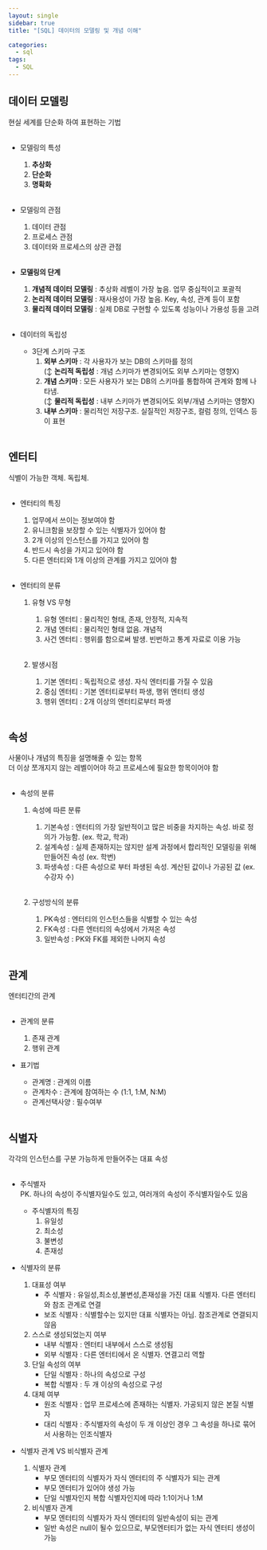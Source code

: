 ```yaml
---
layout: single
sidebar: true
title: "[SQL] 데이터의 모델링 및 개념 이해"

categories:
  - sql
tags:
  - SQL
---
```


## 데이터 모델링<br>
현실 세계를 단순화 하여 표현하는 기법<br><br>

- 모델링의 특성<br>
	1. **추상화**<br>
	2. **단순화**<br>
	3. **명확화**<br><br>
	
- 모델링의 관점<br>
	1. 데이터 관점<br>
	2. 프로세스 관점<br>
	3. 데이터와 프로세스의 상관 관점<br><br>
	
- **모델링의 단계**
	1. **개념적 데이터 모델링** : 추상화 레벨이 가장 높음. 업무 중심적이고 포괄적<br>
	2. **논리적 데이터 모델링** : 재사용성이 가장 높음. Key, 속성, 관계 등이 포함<br>
	3. **물리적 데이터 모델링**  : 실제 DB로 구현할 수 있도록 성능이나 가용성 등을 고려<br><br>
	
- 데이터의 독립성<br>
	- 3단계 스키마 구조<br>
		1. **외부 스키마** : 각 사용자가 보는 DB의 스키마를 정의<br>
		(↕ **논리적 독립성** : 개념 스키마가 변경되어도 외부 스키마는 영향X)<br>
		2. **개념 스키마** : 모든 사용자가 보는 DB의 스키마를 통합하여 관계와 함께 나타냄. <br>
		(↕ **물리적 독립성** : 내부 스키마가 변경되어도 외부/개념 스키마는 영향X)<br>
		4. **내부 스키마** : 물리적인 저장구조. 실질적인 저장구조, 컬럼 정의, 인덱스 등이 표현<br><br>

## 엔터티<br>
식별이 가능한 객체. 독립체.<br><br>

- 엔터티의 특징<br>
	1. 업무에서 쓰이는 정보여야 함<br>
	2. 유니크함을 보장할 수 있는 식별자가 있어야 함<br>
	3. 2개 이상의 인스턴스를 가지고 있어야 함<br>
	4. 반드시 속성을 가지고 있어야 함<br>
	5. 다른 엔터티와 1개 이상의 관계를 가지고 있어야 함<br><br>

- 엔터티의 분류<br>
	1. 유형 VS 무형<br>
		1) 유형 엔터티 : 물리적인 형태, 존재, 안정적, 지속적<br>
		2) 개념 엔터티 : 물리적인 형태 없음. 개념적<br>
		3) 사건 엔터티 : 행위를 함으로써 발생. 빈번하고 통계 자료로 이용 가능<br><br>
	
	2. 발생시점<br>
		1) 기본 엔터티 : 독립적으로 생성. 자식 엔터티를 가질 수 있음<br>
		2) 중심 엔터티 : 기본 엔터티로부터 파생, 행위 엔터티 생성<br>
		3) 행위 엔터티 : 2개 이상의 엔터티로부터 파생<br><br>

## 속성<br>
사물이나 개념의 특징을 설명해줄 수 있는 항목<br>
더 이상 쪼개지지 않는 레벨이어야 하고 프로세스에 필요한 항목이어야 함<br><br>

- 속성의 분류<br>
	1. 속성에 따른 분류<br>
		1) 기본속성 : 엔터티의 가장 일반적이고 많은 비중을 차지하는 속성. 바로 정의가 가능함. (ex. 학교, 학과)<br>
		2) 설계속성 : 실제 존재하지는 않지만 설계 과정에서 합리적인 모델링을 위해 만들어진 속성 (ex. 학번)<br>
		3) 파생속성  : 다른 속성으로 부터 파생된 속성. 계산된 값이나 가공된 값 (ex. 수강자 수)<br><br>

	2. 구성방식의 분류<br>
		1) PK속성 : 엔터티의 인스턴스들을 식별할 수 있는 속성<br>
		2) FK속성 : 다른 엔터티의 속성에서 가져온 속성<br>
		3) 일반속성 : PK와 FK를 제외한 나머지 속성<br><br>

## 관계 <br>
엔터티간의 관계<br><br>

- 관계의 분류<br>
	1. 존재 관계<br>
	2. 행위 관계<br>

- 표기법<br>
	- 관계명 : 관계의 이름<br>
	- 관계차수 : 관계에 참여하는 수 (1:1, 1:M, N:M)<br>
	- 관계선택사양 : 필수여부<br><br>

## 식별자<br>
각각의 인스턴스를 구분 가능하게 만들어주는 대표 속성<br><br>

- 주식별자 <br>
	PK. 하나의 속성이 주식별자일수도 있고, 여러개의 속성이 주식별자일수도 있음<br>
	- 주식별자의 특징<br>
		1) 유일성<br>
		2) 최소성<br>
		3) 불변성<br>
		4) 존재성<br>

- 식별자의 분류<br>
	1. 대표성 여부<br>
		- 주 식별자 : 유일성,최소성,불변성,존재성을 가진 대표 식별자. 다른 엔터티와 참조 관계로 연결<br>
		- 보조 식별자 : 식별할수는 있지만 대표 식별자는 아님. 참조관계로 연결되지 않음<br>
	2. 스스로 생성되었는지 여부<br>
		- 내부 식별자 : 엔터티 내부에서 스스로 생성됨<br>
		- 외부 식별자 : 다른 엔터티에서 온 식별자. 연결고리 역할<br>
	3. 단일 속성의 여부<br>
		- 단일 식별자 : 하나의 속성으로 구성<br>
		- 복합 식별자 : 두 개 이상의 속성으로 구성<br>
	4. 대체 여부<br>
		- 원조 식별자 : 업무 프로세스에 존재하는 식별자. 가공되지 않은 본질 식별자<br>
		- 대리 식별자 : 주식별자의 속성이 두 개 이상인 경우 그 속성을 하나로 묶어서 사용하는 인조식별자  <br>

- 식별자 관계 VS 비식별자 관계<br>
	1. 식별자 관계<br>
		- 부모 엔터티의 식별자가 자식 엔터티의 주 식별자가 되는 관계<br>
		- 부모 엔터티가 있어야 생성 가능<br>
		- 단일 식별자인지 복합 식별자인지에 따라 1:1이거나 1:M<br>
	2. 비식별자 관계<br>
		- 부모 엔터티의 식별자가 자식 엔터티의 일반속성이 되는 관계<br>
		- 일반 속성은 null이 될수 있으므로, 부모엔터티가 없는 자식 엔터티 생성이 가능<br>
